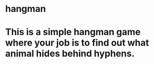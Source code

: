 # hangman
# This is a simple hangman game where your job is to find out what animal hides behind hyphens.
